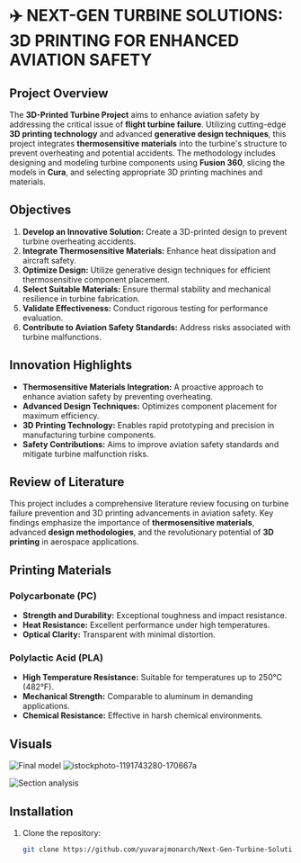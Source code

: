 # ✈️ NEXT-GEN TURBINE SOLUTIONS: 3D PRINTING FOR ENHANCED AVIATION SAFETY

## Project Overview
The **3D-Printed Turbine Project** aims to enhance aviation safety by addressing the critical issue of **flight turbine failure**. Utilizing cutting-edge **3D printing technology** and advanced **generative design techniques**, this project integrates **thermosensitive materials** into the turbine's structure to prevent overheating and potential accidents. The methodology includes designing and modeling turbine components using **Fusion 360**, slicing the models in **Cura**, and selecting appropriate 3D printing machines and materials.

## Objectives
1. **Develop an Innovative Solution:** Create a 3D-printed design to prevent turbine overheating accidents.
2. **Integrate Thermosensitive Materials:** Enhance heat dissipation and aircraft safety.
3. **Optimize Design:** Utilize generative design techniques for efficient thermosensitive component placement.
4. **Select Suitable Materials:** Ensure thermal stability and mechanical resilience in turbine fabrication.
5. **Validate Effectiveness:** Conduct rigorous testing for performance evaluation.
6. **Contribute to Aviation Safety Standards:** Address risks associated with turbine malfunctions.

## Innovation Highlights
- **Thermosensitive Materials Integration:** A proactive approach to enhance aviation safety by preventing overheating.
- **Advanced Design Techniques:** Optimizes component placement for maximum efficiency.
- **3D Printing Technology:** Enables rapid prototyping and precision in manufacturing turbine components.
- **Safety Contributions:** Aims to improve aviation safety standards and mitigate turbine malfunction risks.

## Review of Literature
This project includes a comprehensive literature review focusing on turbine failure prevention and 3D printing advancements in aviation safety. Key findings emphasize the importance of **thermosensitive materials**, advanced **design methodologies**, and the revolutionary potential of **3D printing** in aerospace applications.

## Printing Materials

### Polycarbonate (PC)
- **Strength and Durability:** Exceptional toughness and impact resistance.
- **Heat Resistance:** Excellent performance under high temperatures.
- **Optical Clarity:** Transparent with minimal distortion.

### Polylactic Acid (PLA)
- **High Temperature Resistance:** Suitable for temperatures up to 250°C (482°F).
- **Mechanical Strength:** Comparable to aluminum in demanding applications.
- **Chemical Resistance:** Effective in harsh chemical environments.

## Visuals
![Final model](https://github.com/user-attachments/assets/91a3518e-7cef-4f4a-8e28-942b04750e8f)
![istockphoto-1191743280-170667a](https://github.com/user-attachments/assets/5561cfb8-9118-408d-945a-c9d8217d72bd)

![Section analysis](https://github.com/user-attachments/assets/94ceaf62-6d6c-4fe2-b5f9-9b54f009d22b)

## Installation
1. Clone the repository:
   ```bash
   git clone https://github.com/yuvarajmonarch/Next-Gen-Turbine-Solutions.git
